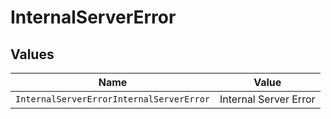 # InternalServerError


## Values

| Name                                     | Value                                    |
| ---------------------------------------- | ---------------------------------------- |
| `InternalServerErrorInternalServerError` | Internal Server Error                    |